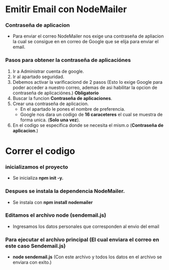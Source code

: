 # Emitir Email con NodeMailer

### Contraseña de aplicacion
* Para enviar el correo NodeMailer nos exige una contraseña de apliacion la cual se consigue en en correo de Google que se elija para enviar el email.

### Pasos para obtener la contraseña de aplicaciónes
1. Ir a Administrar cuenta de google.
2. Ir al apartado seguridad.
3. Debemos activar la varificaciond de 2 pasos (Esto lo exige Google para poder acceder a nuestro correo, ademas de asi habilitar la opcion de contraseña de aplicaciónes.) **Obligatorio**
4. Buscar la funcion **Contraseña de aplicaciones**.
5. Crear una contraseña de aplicacion.
   * En el apartado le pones el nombre de preferencia.
   * Google nos dara un codigo de **16 caraceteres** el cual se muestra de forma unica. (**Solo una vez**).
6. En el codigo se especifica donde se necesita el mism.o (**Contraseña de aplicacion**.)

# Correr el codigo

### inicializamos el proyecto
* Se inicializa **npm init -y.**
### Despues se instala la dependencia NodeMailer.
* Se instala con **npm install nodemailer**
### Editamos el archivo node (**sendemail.js**)
* Ingresamos los datos personales que corresponden al envio del email
### Para ejecutar el archivo principal (El cual enviara el correo en este caso Sendemail.js)
* **node sendemail.js** (Con este archivo y todos los datos en el archivo se enviara con exito.)
